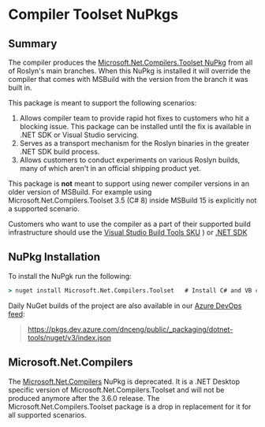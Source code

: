 Compiler Toolset NuPkgs
===
## Summary
The compiler produces the [Microsoft.Net.Compilers.Toolset NuPkg](https://www.nuget.org/packages/Microsoft.Net.Compilers.Toolset)
from all of Roslyn's main branches. When this NuPkg is installed it will
override the compiler that comes with MSBuild with the version from the branch
it was built in.

This package is meant to support the following scenarios:
1. Allows compiler team to provide rapid hot fixes to customers who hit a blocking
issue. This package can be installed until the fix is available in .NET SDK or 
Visual Studio servicing.
1. Serves as a transport mechanism for the Roslyn binaries in the greater .NET
SDK build process.
1. Allows customers to conduct experiments on various Roslyn builds, many of
which aren't in an official shipping product yet.

This package is **not** meant to support using newer compiler versions in an
older version of MSBuild. For example using Microsoft.Net.Compilers.Toolset
3.5 (C# 8) inside MSBuild 15 is explicitly not a supported scenario.

Customers who want to use the compiler as a part of their supported build 
infrastructure should use the [Visual Studio Build Tools SKU](https://docs.microsoft.com/en-us/visualstudio/install/workload-component-id-vs-build-tools?view=vs-2019])
) or [.NET SDK](https://dotnet.microsoft.com/download/visual-studio-sdks)

## NuPkg Installation

To install the NuPgk run the following:

```cmd
> nuget install Microsoft.Net.Compilers.Toolset   # Install C# and VB compilers
```

Daily NuGet builds of the project are also available in our [Azure DevOps feed](https://dev.azure.com/dnceng/public/_packaging?_a=feed&feed=dotnet-tools):

> https://pkgs.dev.azure.com/dnceng/public/_packaging/dotnet-tools/nuget/v3/index.json

## Microsoft.Net.Compilers

The [Microsoft.Net.Compilers](https://www.nuget.org/packages/Microsoft.Net.Compilers)
NuPkg is deprecated. It is a .NET Desktop specific version of
Microsoft.Net.Compilers.Toolset and will not be produced anymore after the 
3.6.0 release. The Microsoft.Net.Compilers.Toolset package is a drop in
replacement for it for all supported scenarios.
